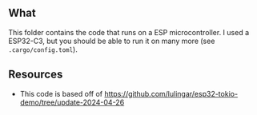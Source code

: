 ## What
This folder contains the code that runs on a ESP microcontroller. I used a ESP32-C3, but you should be able to run it on many more (see `.cargo/config.toml`).

## Resources
- This code is based off of https://github.com/lulingar/esp32-tokio-demo/tree/update-2024-04-26
